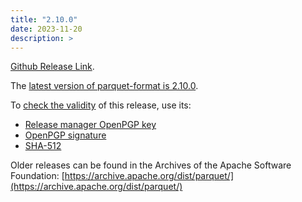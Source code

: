```yaml
---
title: "2.10.0"
date: 2023-11-20
description: >
---
```


[Github Release Link](https://github.com/apache/parquet-format/releases/tag/apache-parquet-format-2.10.0).

The [latest version of parquet-format is 2.10.0](https://dlcdn.apache.org/parquet/apache-parquet-format-2.10.0/apache-parquet-format-2.10.0.tar.gz).

To [check the validity](https://www.apache.org/info/verification.html) of this release, use its:

*   [Release manager OpenPGP key](https://downloads.apache.org/parquet/KEYS)
*   [OpenPGP signature](https://dlcdn.apache.org/parquet/apache-parquet-format-2.10.0/apache-parquet-format-2.10.0.tar.gz.asc)
*   [SHA-512](https://dlcdn.apache.org/parquet/apache-parquet-format-2.10.0/apache-parquet-format-2.10.0.tar.gz.sha512)


Older releases can be found in the Archives of the Apache Software Foundation: [https://archive.apache.org/dist/parquet/](https://archive.apache.org/dist/parquet/)

